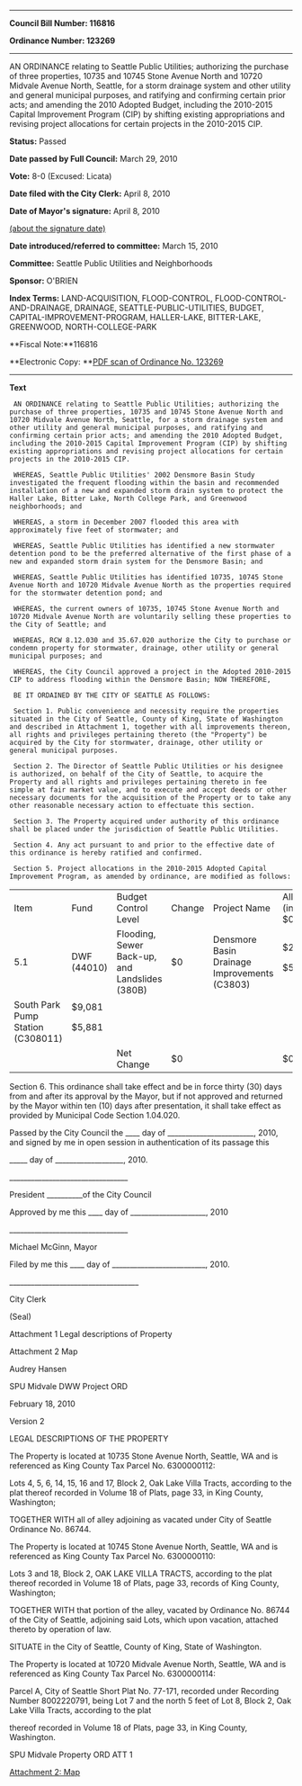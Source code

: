 

********

**Council Bill Number: 116816**
   
**Ordinance Number: 123269**
********

 AN ORDINANCE relating to Seattle Public Utilities; authorizing the purchase of three properties, 10735 and 10745 Stone Avenue North and 10720 Midvale Avenue North, Seattle, for a storm drainage system and other utility and general municipal purposes, and ratifying and confirming certain prior acts; and amending the 2010 Adopted Budget, including the 2010-2015 Capital Improvement Program (CIP) by shifting existing appropriations and revising project allocations for certain projects in the 2010-2015 CIP.

**Status:** Passed
   
**Date passed by Full Council:** March 29, 2010
   
**Vote:** 8-0 (Excused: Licata)
   
**Date filed with the City Clerk:** April 8, 2010
   
**Date of Mayor's signature:** April 8, 2010
   
[(about the signature date)](/~public/approvaldate.htm)
   
   
   
**Date introduced/referred to committee:** March 15, 2010
   
**Committee:** Seattle Public Utilities and Neighborhoods
   
**Sponsor:** O'BRIEN
   
   
**Index Terms:** LAND-ACQUISITION, FLOOD-CONTROL, FLOOD-CONTROL-AND-DRAINAGE, DRAINAGE, SEATTLE-PUBLIC-UTILITIES, BUDGET, CAPITAL-IMPROVEMENT-PROGRAM, HALLER-LAKE, BITTER-LAKE, GREENWOOD, NORTH-COLLEGE-PARK

**Fiscal Note:**116816

**Electronic Copy: **[PDF scan of Ordinance No. 123269](/~archives/Ordinances/Ord_123269.pdf)

********

**Text**
   
```
 AN ORDINANCE relating to Seattle Public Utilities; authorizing the purchase of three properties, 10735 and 10745 Stone Avenue North and 10720 Midvale Avenue North, Seattle, for a storm drainage system and other utility and general municipal purposes, and ratifying and confirming certain prior acts; and amending the 2010 Adopted Budget, including the 2010-2015 Capital Improvement Program (CIP) by shifting existing appropriations and revising project allocations for certain projects in the 2010-2015 CIP.

 WHEREAS, Seattle Public Utilities' 2002 Densmore Basin Study investigated the frequent flooding within the basin and recommended installation of a new and expanded storm drain system to protect the Haller Lake, Bitter Lake, North College Park, and Greenwood neighborhoods; and

 WHEREAS, a storm in December 2007 flooded this area with approximately five feet of stormwater; and

 WHEREAS, Seattle Public Utilities has identified a new stormwater detention pond to be the preferred alternative of the first phase of a new and expanded storm drain system for the Densmore Basin; and

 WHEREAS, Seattle Public Utilities has identified 10735, 10745 Stone Avenue North and 10720 Midvale Avenue North as the properties required for the stormwater detention pond; and

 WHEREAS, the current owners of 10735, 10745 Stone Avenue North and 10720 Midvale Avenue North are voluntarily selling these properties to the City of Seattle; and

 WHEREAS, RCW 8.12.030 and 35.67.020 authorize the City to purchase or condemn property for stormwater, drainage, other utility or general municipal purposes; and

 WHEREAS, the City Council approved a project in the Adopted 2010-2015 CIP to address flooding within the Densmore Basin; NOW THEREFORE,

 BE IT ORDAINED BY THE CITY OF SEATTLE AS FOLLOWS:

 Section 1. Public convenience and necessity require the properties situated in the City of Seattle, County of King, State of Washington and described in Attachment 1, together with all improvements thereon, all rights and privileges pertaining thereto (the "Property") be acquired by the City for stormwater, drainage, other utility or general municipal purposes.

 Section 2. The Director of Seattle Public Utilities or his designee is authorized, on behalf of the City of Seattle, to acquire the Property and all rights and privileges pertaining thereto in fee simple at fair market value, and to execute and accept deeds or other necessary documents for the acquisition of the Property or to take any other reasonable necessary action to effectuate this section.

 Section 3. The Property acquired under authority of this ordinance shall be placed under the jurisdiction of Seattle Public Utilities.

 Section 4. Any act pursuant to and prior to the effective date of this ordinance is hereby ratified and confirmed.

 Section 5. Project allocations in the 2010-2015 Adopted Capital Improvement Program, as amended by ordinance, are modified as follows:

```
<table><tr><td> Item

</td><td> Fund

</td><td> Budget Control Level

</td><td> Change

</td><td> Project Name

</td><td> Allocation (in $000's)

</td></tr><tr><td> 5.1

</td><td> DWF (44010)

</td><td> Flooding, Sewer Back-up, and Landslides (380B)

</td><td> $0

</td><td> Densmore Basin Drainage Improvements (C3803)

</td><td> $2,621

 $5,821

</td></tr><tr><td> South Park Pump Station (C308011)

</td><td> $9,081

 $5,881

</td></tr><tr><td>

</td><td>

</td><td> Net Change

</td><td> $0

</td><td>

</td><td> $0

</td></tr></table> Section 6. This ordinance shall take effect and be in force thirty (30) days from and after its approval by the Mayor, but if not approved and returned by the Mayor within ten (10) days after presentation, it shall take effect as provided by Municipal Code Section 1.04.020.

 Passed by the City Council the \_\_\_\_ day of \_\_\_\_\_\_\_\_\_\_\_\_\_\_\_\_\_\_\_\_\_\_\_\_, 2010, and signed by me in open session in authentication of its passage this

 \_\_\_\_\_ day of \_\_\_\_\_\_\_\_\_\_\_\_\_\_\_\_\_\_\_, 2010.

 \_\_\_\_\_\_\_\_\_\_\_\_\_\_\_\_\_\_\_\_\_\_\_\_\_\_\_\_\_\_\_\_\_

 President \_\_\_\_\_\_\_\_\_\_of the City Council

 Approved by me this \_\_\_\_ day of \_\_\_\_\_\_\_\_\_\_\_\_\_\_\_\_\_\_\_\_\_, 2010

 \_\_\_\_\_\_\_\_\_\_\_\_\_\_\_\_\_\_\_\_\_\_\_\_\_\_\_\_\_\_\_\_\_

 Michael McGinn, Mayor

 Filed by me this \_\_\_\_ day of \_\_\_\_\_\_\_\_\_\_\_\_\_\_\_\_\_\_\_\_\_\_\_\_\_\_, 2010.

 \_\_\_\_\_\_\_\_\_\_\_\_\_\_\_\_\_\_\_\_\_\_\_\_\_\_\_\_\_\_\_\_\_\_\_\_

 City Clerk

 (Seal)

 Attachment 1 Legal descriptions of Property

 Attachment 2 Map

 Audrey Hansen

 SPU Midvale DWW Project ORD

 February 18, 2010

 Version 2

 LEGAL DESCRIPTIONS OF THE PROPERTY

 The Property is located at 10735 Stone Avenue North, Seattle, WA and is referenced as King County Tax Parcel No. 6300000112:

 Lots 4, 5, 6, 14, 15, 16 and 17, Block 2, Oak Lake Villa Tracts, according to the plat thereof recorded in Volume 18 of Plats, page 33, in King County, Washington;

 TOGETHER WITH all of alley adjoining as vacated under City of Seattle Ordinance No. 86744.

 The Property is located at 10745 Stone Avenue North, Seattle, WA and is referenced as King County Tax Parcel No. 6300000110:

 Lots 3 and 18, Block 2, OAK LAKE VILLA TRACTS, according to the plat thereof recorded in Volume 18 of Plats, page 33, records of King County, Washington;

 TOGETHER WITH that portion of the alley, vacated by Ordinance No. 86744 of the City of Seattle, adjoining said Lots, which upon vacation, attached thereto by operation of law.

 SITUATE in the City of Seattle, County of King, State of Washington.

 The Property is located at 10720 Midvale Avenue North, Seattle, WA and is referenced as King County Tax Parcel No. 6300000114:

 Parcel A, City of Seattle Short Plat No. 77-171, recorded under Recording Number 8002220791, being Lot 7 and the north 5 feet of Lot 8, Block 2, Oak Lake Villa Tracts, according to the plat

 thereof recorded in Volume 18 of Plats, page 33, in King County, Washington.

 SPU Midvale Property ORD ATT 1

[Attachment 2: Map](/~ordpics/116816_at2.gif)


